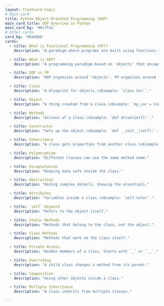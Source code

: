 ```yaml
---
layout: flashcard-topic
# Main card
title: Python Object-Oriented Programming (OOP)
main_card_title: OOP Overview in Python
main_card_bg: '#6c7fa1'
# Other cards
card_bg: '#8a94b6'
cards:
  - title: What is Functional Programming (FP)?
    description: "A paradigm where programs are built using functions."

  - title: What is OOP?
    description: "A programming paradigm based on 'objects' that encapsulate data and functions."

  - title: OOP vs FP
    description: "OOP organizes around 'objects'. FP organizes around functions."

  - title: Class
    description: "A blueprint for objects.\nExample: `class Car:`."

  - title: Object
    description: "A thing created from a class.\nExample: `my_car = Car()`."

  - title: Methods
    description: "Actions of a class.\nExample: `def drive(self):`."

  - title: Constructor
    description: "Sets up the object.\nExample: `def __init__(self):`."

  - title: Inheritance
    description: "A class gets properties from another class.\nExample: `class ElectricCar(Car):`."

  - title: Polymorphism
    description: "Different classes can use the same method name."

  - title: Encapsulation
    description: "Keeping data safe inside the class."

  - title: Abstraction
    description: "Hiding complex details, showing the essentials."

  - title: Attributes
    description: "Variables inside a class.\nExample: `self.color`."

  - title: `self` Keyword
    description: "Refers to the object itself."

  - title: Static Methods
    description: "Methods that belong to the class, not the object."

  - title: Class Methods
    description: "Methods that work on the class itself."

  - title: Private Access
    description: "Hidden members of a class. Starts with `_` or `__`."

  - title: Overriding
    description: "A child class changes a method from its parent."

  - title: Composition
    description: "Using other objects inside a class."

  - title: Multiple Inheritance
    description: "A class inherits from multiple classes."

---
```

